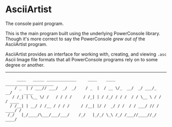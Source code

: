 # AsciiArtist

The console paint program.

This is the main program built using the underlying PowerConsole library. Though it's more correct to say the PowerConsole *grew out of* the AsciiArtist program.

AsciiArtist provides an interface for working with, creating, and viewing `.asc` Ascii Image file formats that all PowerConsole programs rely on to some degree or another.

***

```
     ____   _____ _____________     ____    ____  _____________________          
    / _  | / ___// ___/  _/  _/    / _  |  / __ \/_  __/  _/ ___/_  __/     ____ 
   / /_| | \__ \/ /   / / / /     / /_| | / /_/ / / /  / / \__ \ / /       / ____
  / /__| | __/ / /__ / / / /     / /__| |/ /  _/ / /  / / ___/ // /   ____/ /    
 /_/   |_/____/\___/___/___/    /_/   |_/_/ \_\ /_/ /___//____//_/     ____/     
```

